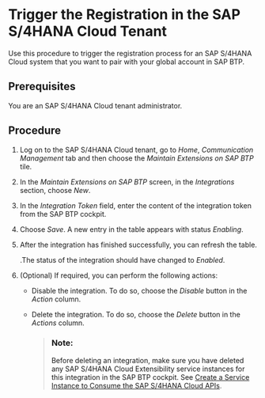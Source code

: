 <!-- loiocadf8f634715450c9cb8afb7901de133 -->

# Trigger the Registration in the SAP S/4HANA Cloud Tenant

Use this procedure to trigger the registration process for an SAP S/4HANA Cloud system that you want to pair with your global account in SAP BTP.



<a name="loiocadf8f634715450c9cb8afb7901de133__prereq_kdr_fzq_13b"/>

## Prerequisites

You are an SAP S/4HANA Cloud tenant administrator.



<a name="loiocadf8f634715450c9cb8afb7901de133__steps_dqj_qxq_13b"/>

## Procedure

1.  Log on to the SAP S/4HANA Cloud tenant, go to *Home*, *Communication Management* tab and then choose the *Maintain Extensions on SAP BTP* tile.

2.  In the *Maintain Extensions on SAP BTP* screen, in the *Integrations* section, choose *New*.

3.  In the *Integration Token* field, enter the content of the integration token from the SAP BTP cockpit.

4.  Choose *Save*. A new entry in the table appears with status *Enabling*.

5.  After the integration has finished successfully, you can refresh the table.

    .The status of the integration should have changed to *Enabled*.

6.  \(Optional\) If required, you can perform the following actions:

    -   Disable the integration. To do so, choose the *Disable* button in the *Action* column.
    -   Delete the integration. To do so, choose the *Delete* button in the *Actions* column.

        > ### Note:  
        > Before deleting an integration, make sure you have deleted any SAP S/4HANA Cloud Extensibility service instances for this integration in the SAP BTP cockpit. See [Create a Service Instance to Consume the SAP S/4HANA Cloud APIs](Create_a_Service_Instance_to_Consume_the_SAP_S4HANA_Cloud_APIs_a735641.md).


